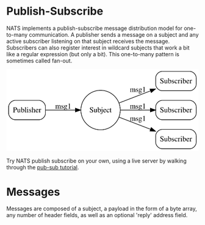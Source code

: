 # Publish-Subscribe

NATS implements a publish-subscribe message distribution model for one-to-many communication. A publisher sends a message on a subject and any active subscriber listening on that subject receives the message. Subscribers can also register interest in wildcard subjects that work a bit like a regular expression \(but only a bit\). This one-to-many pattern is sometimes called fan-out.

![](../.gitbook/assets/pubsub.svg)

Try NATS publish subscribe on your own, using a live server by walking through the [pub-sub tutorial](../walkthrough/pubsub.md).

# Messages
Messages are composed of a subject, a payload in the form of a byte array, any number of header fields, as well as an optional 'reply' address field.